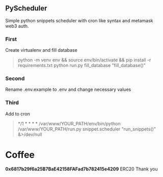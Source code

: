 ## PyScheduler
Simple python snippets scheduler with cron like syntax and metamask web3 auth.

### First
Create virtualenv and fill database
> python -m venv env && source env/bin/activate && pip install -r requirements.txt
> python run.py fill_database "fill_database()"

### Second
Rename .env.example to .env and change necessary values

### Third
Add to cron
> */1 * * * * /var/www/YOUR_PATH/env/bin/python /var/www/YOUR_PATH/run.py snippet.scheduler "run_snippets()" &>/dev/null

# Coffee
**0x6817b29f6a25B7BaE42158FAFad7b782415e4209** ERC20 Thank you



